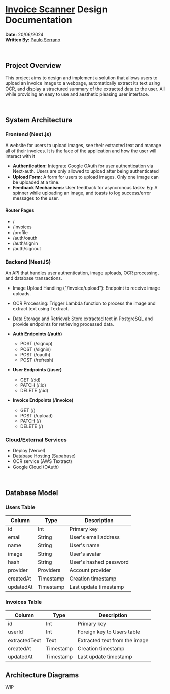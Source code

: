 # [Invoice Scanner](https://github.com/pauloserrano/invoice-scanner-frontend) Design Documentation

**Date:** 20/06/2024  
**Written By:** [Paulo Serrano](https://github.com/pauloserrano)

<br />

## Project Overview

This project aims to design and implement a solution that allows users to upload an invoice image to a webpage, automatically extract its text using OCR, and display a structured summary of the extracted data to the user. All while providing an easy to use and aesthetic pleasing user interface.

<br />

## System Architecture

### Frontend (Next.js)

A website for users to upload images, see their extracted text and manage all of their invoices. It is the face of the application and how the user will interact with it

- **Authentication:** Integrate Google OAuth for user authentication via Next-auth. Users are only allowed to upload after being authenticated
- **Upload Form:** A form for users to upload images. Only one image can be uploaded at a time.
- **Feedback Mechanisms:** User feedback for asyncronous tasks: Eg: A spinner while uploading an image, and toasts to log success/error messages to the user.

#### **Router Pages**

- /
- /invoices
- /profile
- /auth/oauth
- /auth/signin
- /auth/signout

### Backend (NestJS)

An API that handles user authentication, image uploads, OCR processing, and database transactions.

- Image Upload Handling ("/invoice/upload"): Endpoint to receive image uploads.
- OCR Processing: Trigger Lambda function to process the image and extract text using Textract.
- Data Storage and Retrieval: Store extracted text in PostgreSQL and provide endpoints for retrieving processed data.

- **Auth Endpoints (/auth)**

  - POST (/signup)
  - POST (/signin)
  - POST (/oauth)
  - POST (/refresh)

- **User Endpoints (/user)**

  - GET (/:id)
  - PATCH (/:id)
  - DELETE (/:id)

- **Invoice Endpoints (/invoice)**
  - GET (/)
  - POST (/upload)
  - PATCH (/)
  - DELETE (/)

### Cloud/External Services

- Deploy (Vercel)
- Database Hosting (Supabase)
- OCR service (AWS Textract)
- Google Cloud (OAuth)

<br />

## Database Model

### Users Table

| Column    | Type      | Description            |
| --------- | --------- | ---------------------- |
| id        | Int       | Primary key            |
| email     | String    | User's email address   |
| name      | String    | User's name            |
| image     | String    | User's avatar          |
| hash      | String    | User's hashed password |
| provider  | Providers | Account provider       |
| createdAt | Timestamp | Creation timestamp     |
| updatedAt | Timestamp | Last update timestamp  |

### Invoices Table

| Column        | Type      | Description                   |
| ------------- | --------- | ----------------------------- |
| id            | Int       | Primary key                   |
| userId        | Int       | Foreign key to Users table    |
| extractedText | Text      | Extracted text from the image |
| createdAt     | Timestamp | Creation timestamp            |
| updatedAt     | Timestamp | Last update timestamp         |

## Architecture Diagrams

WIP
